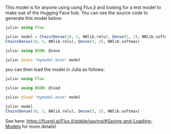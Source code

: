 This model is for anyone using using Flux.jl and looking for a test model to make sue of the Hugging Face hub. You can see the source code to generate this model below:

```Julia
julia> using Flux

julia> model = Chain(Dense(10, 5, NNlib.relu), Dense(5, 2), NNlib.softmax)
Chain(Dense(10, 5, NNlib.relu), Dense(5, 2), NNlib.softmax)

julia> using BSON: @save

julia> @save "mymodel.bson" model
```

you can then load the model in Julia as follows:

```Julia
julia> using Flux

julia> using BSON: @load

julia> @load "mymodel.bson" model

julia> model
Chain(Dense(10, 5, NNlib.relu), Dense(5, 2), NNlib.softmax)
```

See here: https://fluxml.ai/Flux.jl/stable/saving/#Saving-and-Loading-Models for more details! 